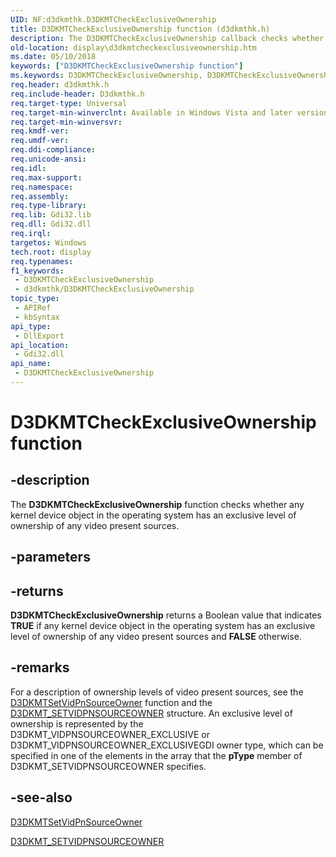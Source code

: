 ```yaml
---
UID: NF:d3dkmthk.D3DKMTCheckExclusiveOwnership
title: D3DKMTCheckExclusiveOwnership function (d3dkmthk.h)
description: The D3DKMTCheckExclusiveOwnership callback checks whether any kernel device object in the operating system is an exclusive owner of any video present sources.
old-location: display\d3dkmtcheckexclusiveownership.htm
ms.date: 05/10/2018
keywords: ["D3DKMTCheckExclusiveOwnership function"]
ms.keywords: D3DKMTCheckExclusiveOwnership, D3DKMTCheckExclusiveOwnership callback function [Display Devices], OpenGL_Functions_f5c7a3e5-651c-48f0-b58c-4a6571c10a61.xml, PFND3DKMT_CHECKEXCLUSIVEOWNERSHIP, PFND3DKMT_CHECKEXCLUSIVEOWNERSHIP callback, d3dkmthk/D3DKMTCheckExclusiveOwnership, display.d3dkmtcheckexclusiveownership
req.header: d3dkmthk.h
req.include-header: D3dkmthk.h
req.target-type: Universal
req.target-min-winverclnt: Available in Windows Vista and later versions of the Windows operating systems.
req.target-min-winversvr: 
req.kmdf-ver: 
req.umdf-ver: 
req.ddi-compliance: 
req.unicode-ansi: 
req.idl: 
req.max-support: 
req.namespace: 
req.assembly: 
req.type-library: 
req.lib: Gdi32.lib
req.dll: Gdi32.dll
req.irql: 
targetos: Windows
tech.root: display
req.typenames: 
f1_keywords:
 - D3DKMTCheckExclusiveOwnership
 - d3dkmthk/D3DKMTCheckExclusiveOwnership
topic_type:
 - APIRef
 - kbSyntax
api_type:
 - DllExport
api_location:
 - Gdi32.dll
api_name:
 - D3DKMTCheckExclusiveOwnership
---
```


# D3DKMTCheckExclusiveOwnership function


## -description

The <b>D3DKMTCheckExclusiveOwnership</b> function checks whether any kernel device object in the operating system has an exclusive level of ownership of any video present sources.

## -parameters

## -returns

<b>D3DKMTCheckExclusiveOwnership</b> returns a Boolean value that indicates <b>TRUE</b> if any kernel device object in the operating system has an exclusive level of ownership of any video present sources and <b>FALSE</b> otherwise.

## -remarks

For a description of ownership levels of video present sources, see the <a href="/windows-hardware/drivers/ddi/d3dkmthk/nf-d3dkmthk-d3dkmtsetvidpnsourceowner">D3DKMTSetVidPnSourceOwner</a> function and the <a href="/windows-hardware/drivers/ddi/d3dkmthk/ns-d3dkmthk-_d3dkmt_setvidpnsourceowner">D3DKMT_SETVIDPNSOURCEOWNER</a> structure. An exclusive level of ownership is represented by the D3DKMT_VIDPNSOURCEOWNER_EXCLUSIVE or D3DKMT_VIDPNSOURCEOWNER_EXCLUSIVEGDI owner type, which can be specified in one of the elements in the array that the <b>pType</b> member of D3DKMT_SETVIDPNSOURCEOWNER specifies.

## -see-also

<a href="/windows-hardware/drivers/ddi/d3dkmthk/nf-d3dkmthk-d3dkmtsetvidpnsourceowner">D3DKMTSetVidPnSourceOwner</a>



<a href="/windows-hardware/drivers/ddi/d3dkmthk/ns-d3dkmthk-_d3dkmt_setvidpnsourceowner">D3DKMT_SETVIDPNSOURCEOWNER</a>
